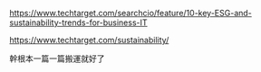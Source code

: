 https://www.techtarget.com/searchcio/feature/10-key-ESG-and-sustainability-trends-for-business-IT



https://www.techtarget.com/sustainability/

幹根本一篇一篇搬運就好了